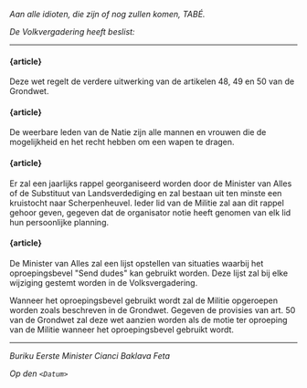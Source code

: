 _Aan alle idioten, die zijn of nog zullen komen, TABÉ._

_De Volkvergadering heeft beslist:_

--------------------------

#### {article}
Deze wet regelt de verdere uitwerking van de artikelen 48, 49 en 50 van de Grondwet.

#### {article}
De weerbare leden van de Natie zijn alle mannen en vrouwen die de mogelijkheid en het recht hebben om een wapen te dragen.

#### {article}
Er zal een jaarlijks rappel georganiseerd worden door de Minister van Alles of de Substituut van Landsverdediging en zal bestaan uit ten minste een kruistocht naar Scherpenheuvel.
Ieder lid van de Militie zal aan dit rappel gehoor geven, gegeven dat de organisator notie heeft genomen van elk lid hun persoonlijke planning. 

#### {article}
De Minister van Alles zal een lijst opstellen van situaties waarbij het oproepingsbevel "Send dudes" kan gebruikt worden.
Deze lijst zal bij elke wijziging gestemt worden in de Volksvergadering.

Wanneer het oproepingsbevel gebruikt wordt zal de Militie opgeroepen worden zoals beschreven in de Grondwet.
Gegeven de provisies van art. 50 van de Grondwet zal deze wet aanzien worden als de motie ter oproeping van de Militie wanneer het oproepingsbevel gebruikt wordt.

--------------------------

_Buriku Eerste Minister Cianci Baklava Feta_

_Op den ``<Datum>``_